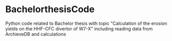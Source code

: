 # BachelorthesisCode
Python code related to Bachelor thesis with topic "Calculation of the erosion yields on the HHF-CFC divertor of W7-X" including reading data from ArchieveDB and calculations
